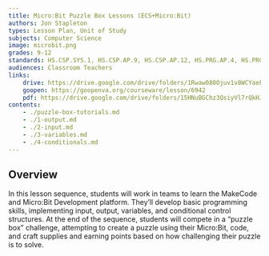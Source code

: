 ```yaml
---
title: Micro:Bit Puzzle Box Lessons (ECS+Micro:Bit)
authors: Jon Stapleton
types: Lesson Plan, Unit of Study
subjects: Computer Science
image: microbit.png
grades: 9-12
standards: HS.CSP.SYS.1, HS.CSP.AP.9, HS.CSP.AP.12, HS.PRG.AP.4, HS.PRG.AP.7, HS.PRG.AP.10, HS.PRG.AP.12, HS.PRG.AP.6, HS.CSP.AP.11
audiences: Classroom Teachers
links:
    drive: https://drive.google.com/drive/folders/1Rwaw080Ojuv1v8WCYaeFkjOaMCyLzhSa
    goopen: https://goopenva.org/courseware/lesson/6942
    pdf: https://drive.google.com/drive/folders/15HNuBGChz3QsiyVl7rQkHJUeZgdsim-O
contents:
    - ./puzzle-box-tutorials.md
    - ./1-output.md
    - ./2-input.md
    - ./3-variables.md
    - ./4-conditionals.md
---
```


## Overview

In this lesson sequence, students will work in teams to learn the MakeCode and Micro\:Bit Development platform. They’ll develop basic programming skills, implementing input, output, variables, and conditional control structures. At the end of the sequence, students will compete in a “puzzle box” challenge, attempting to create a puzzle using their Micro\:Bit, code, and craft supplies and earning points based on how challenging their puzzle is to solve.